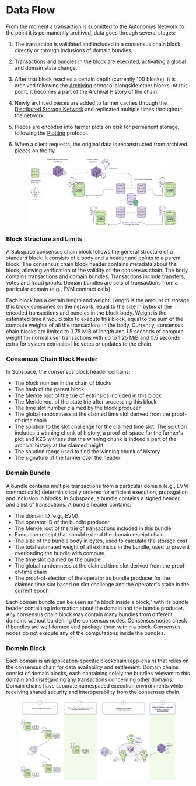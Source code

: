 # Data Flow

From the moment a transaction is submitted to the Autonomys Network to the point it is permanently archived, data goes through several stages:

1. The transaction is validated and included in a consensus chain block directly or through inclusions of domain bundles.
2. Transactions and bundles in the block are executed, activating a global and domain state change.
3. After that block reaches a certain depth (currently 100 blocks), it is archived following the [Archiving](/subspace-protocol/consensus/proof-of-archival-storage/archiving.md) protocol alongside other blocks. At this point, it becomes a part of the Archival History of the chain.
4. Newly archived pieces are added to farmer caches through the [Distributed Storage Network](/subspace-protocol/network-architecture/distributed-storage-network.md) and replicated multiple times throughout the network.
5. Pieces are encoded into farmer plots on disk for permanent storage, following the [Plotting](/subspace-protocol/consensus/proof-of-archival-storage/plotting.md) protocol.
6.  When a client requests, the original data is reconstructed from archived pieces on the fly.

    <figure><picture><source srcset="../../.gitbook/assets/Data_Flow-dark.svg" media="(prefers-color-scheme: dark)"><img src="../../.gitbook/assets/image (5).png" alt=""></picture><figcaption></figcaption></figure>

### Block Structure and Limits

A Subspace consensus chain block follows the general structure of a standard block: it consists of a body and a header and points to a parent block. The consensus chain block header contains metadata about the block, allowing verification of the validity of the consensus chain. The body contains transactions and domain bundles. Transactions include transfers, votes and fraud proofs. Domain bundles are sets of transactions from a particular domain (e.g., EVM contract calls).

Each block has a certain length and weight. Length is the amount of storage this block consumes on the network, equal to the size in bytes of the encoded transactions and bundles in the block body. Weight is the estimated time it would take to execute this block, equal to the sum of the compute weights of all the transactions in the body. Currently, consensus chain blocks are limited to 3.75 MiB of length and 1.5 seconds of compute weight for normal user transactions with up to 1.25 MiB and 0.5 seconds extra for system extrinsics like votes or updates to the chain.

### Consensus Chain Block Header

In Subspace, the consensus block header contains:

* The block number in the chain of blocks
* The hash of the parent block
* The Merkle root of the trie of extrinsics included in this block
* The Merkle root of the state trie after processing this block
* The time slot number claimed by the block producer
* The global randomness at the claimed time slot derived from the proof-of-time chain
* The solution to the slot challenge for the claimed time slot. The solution includes a winning chunk of history, a proof-of-space for the farmer's plot and KZG witness that the winning chunk is indeed a part of the archival history at the claimed height
* The solution range used to find the winning chunk of history
* The signature of the farmer over the header

### Domain Bundle

A bundle contains multiple transactions from a particular domain (e.g., EVM contract calls) deterministically ordered for efficient execution, propagation and inclusion in blocks. In Subspace, a bundle contains a signed header and a list of transactions. A bundle header contains:

* The domain ID (e.g., EVM)
* The operator ID of the bundle producer
* The Merkle root of the trie of transactions included in this bundle
* Execution receipt that should extend the domain receipt chain
* The size of the bundle body in bytes, used to calculate the storage cost
* The total estimated weight of all extrinsics in the bundle, used to prevent overloading the bundle with compute
* The time slot claimed by the bundle
* The global randomness at the claimed time slot derived from the proof-of-time chain
* The proof-of-election of the operator as bundle producer for the claimed time slot based on slot challenge and the operator's stake in the current epoch

Each domain bundle can be seen as "a block inside a block," with its bundle header containing information about the domain and the bundle producer. Any consensus chain block may contain many bundles from different domains without burdening the consensus nodes. Consensus nodes check if bundles are well-formed and package them within a block. Consensus nodes do not execute any of the computations inside the bundles.

### Domain Block

Each domain is an application-specific blockchain (app-chain) that relies on the consensus chain for data availability and settlement. Domain chains consist of domain blocks, each containing solely the bundles relevant to this domain and disregarding any transactions concerning other domains. Domain chains have separate namespaced execution environments while receiving shared security and interoperability from the consensus chain.

<figure><picture><source srcset="../../.gitbook/assets/Slot_To_Execution-dark.svg" media="(prefers-color-scheme: dark)"><img src="../../.gitbook/assets/image (6).png" alt=""></picture><figcaption></figcaption></figure>
